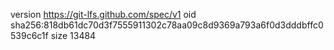 version https://git-lfs.github.com/spec/v1
oid sha256:818db61dc70d3f7555911302c78aa09c8d9369a793a6f0d3dddbffc0539c6c1f
size 13484
